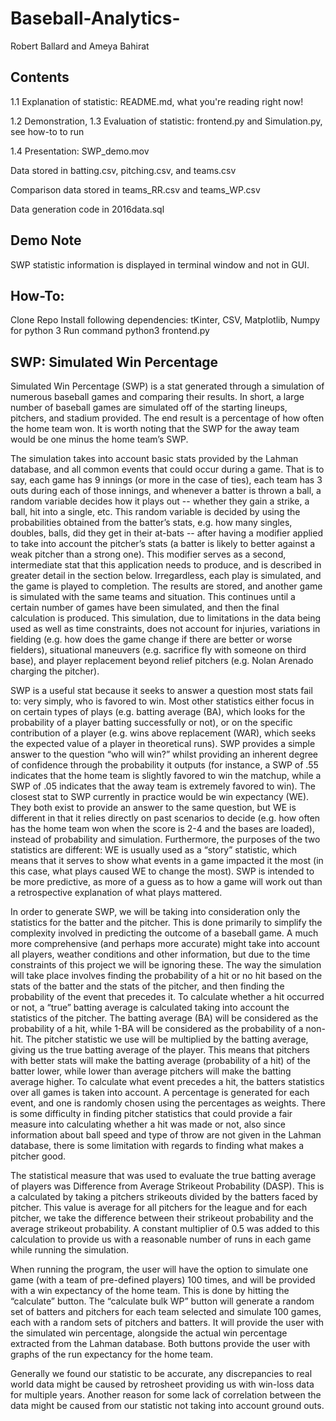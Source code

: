 # Baseball-Analytics-
Robert Ballard and Ameya Bahirat

## Contents
1.1 Explanation of statistic: README.md, what you're reading right now!

1.2 Demonstration, 1.3 Evaluation of statistic: frontend.py and Simulation.py, see how-to to run

1.4 Presentation: SWP_demo.mov

Data stored in batting.csv, pitching.csv, and teams.csv

Comparison data stored in teams_RR.csv and teams_WP.csv

Data generation code in 2016data.sql

## Demo Note
SWP statistic information is displayed in terminal window and not in GUI. 

## How-To: 
Clone Repo
Install following dependencies: tKinter, CSV, Matplotlib, Numpy for python 3
Run command python3 frontend.py

## SWP: Simulated Win Percentage

Simulated Win Percentage (SWP) is a stat generated through a simulation of numerous baseball games and comparing their results. In short, a large number of baseball games are simulated off of the starting lineups, pitchers, and stadium provided. The end result is a percentage of how often the home team won. It is worth noting that the SWP for the away team would be one minus the home team’s SWP.

The simulation takes into account basic stats provided by the Lahman database, and all common events that could occur during a game. That is to say, each game has 9 innings (or more in the case of ties), each team has 3 outs during each of those innings, and whenever a batter is thrown a ball, a random variable decides how it plays out -- whether they gain a strike, a ball, hit into a single, etc. This random variable is decided by using the probabilities obtained from the batter’s stats, e.g. how many singles, doubles, balls, did they get in their at-bats -- after having a modifier applied to take into account the pitcher’s stats (a batter is likely to better against a weak pitcher than a strong one). This modifier serves as a second, intermediate stat that this application needs to produce, and is described in greater detail in the section below. Irregardless, each play is simulated, and the game is played to completion. The results are stored, and another game is simulated with the same teams and situation. This continues until a certain number of games have been simulated, and then the final calculation is produced. This simulation, due to limitations in the data being used as well as time constraints, does not account for injuries, variations in fielding (e.g. how does the game change if there are better or worse fielders), situational maneuvers (e.g. sacrifice fly with someone on third base), and player replacement beyond relief pitchers (e.g. Nolan Arenado charging the pitcher).

SWP is a useful stat because it seeks to answer a question most stats fail to: very simply, who is favored to win. Most other statistics either focus in on certain types of plays (e.g. batting average (BA), which looks for the probability of a player batting successfully or not), or on the specific contribution of a player (e.g. wins above replacement (WAR), which seeks the expected value of a player in theoretical runs). SWP provides a simple answer to the question “who will win?” whilst providing an inherent degree of confidence through the probability it outputs (for instance, a SWP of .55 indicates that the home team is slightly favored to win the matchup, while a SWP of .05 indicates that the away team is extremely favored to win). The closest stat to SWP currently in practice would be win expectancy (WE). They both exist to provide an answer to the same question, but WE is different in that it relies directly on past scenarios to decide (e.g. how often has the home team won when the score is 2-4 and the bases are loaded), instead of probability and simulation. Furthermore, the purposes of the two statistics are different: WE is usually used as a “story” statistic, which means that it serves to show what events in a game impacted it the most (in this case, what plays caused WE to change the most). SWP is intended to be more predictive, as more of a guess as to how a game will work out than a retrospective explanation of what plays mattered.

In order to generate SWP, we will be taking into consideration only the statistics for the batter and the pitcher. This is done primarily to simplify the complexity involved in predicting the outcome of a baseball game. A much more comprehensive (and perhaps more accurate) might take into account all players, weather conditions and other information, but due to the time constraints of this project we will be ignoring these. The way the simulation will take place involves finding the probability of a hit or no hit based on the stats of the batter and the stats of the pitcher, and then finding the probability of the event that precedes it. To calculate whether a hit occurred or not, a “true” batting average is calculated taking into account the statistics of the pitcher. The batting average (BA) will be considered as the probability of a hit, while 1-BA will be considered as the probability of a non-hit. The pitcher statistic we use will be multiplied by the batting average, giving us the true batting average of the player. This means that pitchers with better stats will make the batting average (probability of a hit) of the batter lower, while lower than average pitchers will make the batting average higher. To calculate what event precedes a hit, the batters statistics over all games is taken into account. A percentage is generated for each event, and one is randomly chosen using the percentages as weights. There is some difficulty in finding pitcher statistics that could provide a fair measure into calculating whether a hit was made or not, also since information about ball speed and type of throw are not given in the Lahman database, there is some limitation with regards to finding what makes a pitcher good. 

The statistical measure that was used to evaluate the true batting average of players was Difference from Average Strikeout Probability (DASP). This is a calculated by taking a pitchers strikeouts divided by the batters faced by pitcher. This value is average for all pitchers for the league and for each pitcher, we take the difference between their strikeout probability and the average strikeout probability. A constant multiplier of 0.5 was added to this calculation to provide us with a reasonable number of runs in each game while running the simulation. 

When running the program, the user will have the option to simulate one game (with a team of pre-defined players) 100 times, and will be provided with a win expectancy of the home team. This is done by hitting the “calculate” button. The “calculate bulk WP” button will generate a random set of batters and pitchers for each team selected and simulate 100 games, each with a random sets of pitchers and batters. It will provide the user with the simulated win percentage, alongside the actual win percentage extracted from the Lahman database. Both buttons provide the user with graphs of the run expectancy for the home team. 

Generally we found our statistic to be accurate, any discrepancies to real world data might be caused by retrosheet providing us with win-loss data for multiple years. Another reason for some lack of correlation between the data might be caused from our statistic not taking into account ground outs.
